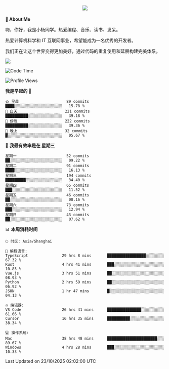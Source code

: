 
<h1 align="center">
	<a href="https://anify.cn/">
		<img src="https://readme-typing-svg.herokuapp.com/?lines=小🐑同学祝您今天愉快!;无期并非终点,而是重新定义起点的契机!&center=true&size=27&width=495">
	</a>
</h1>


**🤺 About Me**

嗨，你好，我是小杨同学。热爱编程、音乐、读书、发呆。

热爱计算机科学和 IT 互联网事业，希望能成为一名优秀的开发者。

我们正在让这个世界变得更加美好，通过代码的重复使用和延展构建完美体系。

<!-- https://github.com/anuraghazra/github-readme-stats -->
<img align="center" src="https://github-readme-stats.vercel.app/api/wakatime?username=wuqi&theme=transparent&hide_border=true&layout=compact&langs_count=220" />


<!--START_SECTION:waka-->
![Code Time](http://img.shields.io/badge/Code%20Time-4%2C429%20hrs%2042%20mins-blue)

![Profile Views](http://img.shields.io/badge/%E4%B8%AA%E4%BA%BA%E8%B5%84%E6%96%99%E8%A7%82%E7%9C%8B%E6%AC%A1%E6%95%B0-14-blue)

**我是早起的 🐤** 

```text
🌞 早晨                     89 commits          ████░░░░░░░░░░░░░░░░░░░░░   15.78 % 
🌆 白天                     221 commits         ██████████░░░░░░░░░░░░░░░   39.18 % 
🌃 傍晚                     222 commits         ██████████░░░░░░░░░░░░░░░   39.36 % 
🌙 晚上                     32 commits          █░░░░░░░░░░░░░░░░░░░░░░░░   05.67 % 
```
📅 **我最有效率是在 星期三** 

```text
星期一                      52 commits          ██░░░░░░░░░░░░░░░░░░░░░░░   09.22 % 
星期二                      91 commits          ████░░░░░░░░░░░░░░░░░░░░░   16.13 % 
星期三                      194 commits         █████████░░░░░░░░░░░░░░░░   34.40 % 
星期四                      65 commits          ███░░░░░░░░░░░░░░░░░░░░░░   11.52 % 
星期五                      46 commits          ██░░░░░░░░░░░░░░░░░░░░░░░   08.16 % 
星期六                      73 commits          ███░░░░░░░░░░░░░░░░░░░░░░   12.94 % 
星期日                      43 commits          ██░░░░░░░░░░░░░░░░░░░░░░░   07.62 % 
```


📊 **本周消耗时间** 

```text
🕑︎ 时区: Asia/Shanghai

💬 编程语言: 
TypeScript               29 hrs 8 mins       █████████████████░░░░░░░░   67.32 % 
Rust                     4 hrs 41 mins       ███░░░░░░░░░░░░░░░░░░░░░░   10.85 % 
Vue.js                   3 hrs 51 mins       ██░░░░░░░░░░░░░░░░░░░░░░░   08.93 % 
Python                   2 hrs 59 mins       ██░░░░░░░░░░░░░░░░░░░░░░░   06.92 % 
JSON                     1 hr 47 mins        █░░░░░░░░░░░░░░░░░░░░░░░░   04.13 % 

🔥 编辑器: 
VS Code                  26 hrs 41 mins      ███████████████░░░░░░░░░░   61.66 % 
Cursor                   16 hrs 35 mins      ██████████░░░░░░░░░░░░░░░   38.34 % 

💻 操作系统: 
Mac                      38 hrs 48 mins      ██████████████████████░░░   89.67 % 
Windows                  4 hrs 28 mins       ███░░░░░░░░░░░░░░░░░░░░░░   10.33 % 
```


 Last Updated on 23/10/2025 02:02:00 UTC
<!--END_SECTION:waka-->



<!--
**wuqi-y/wuqi-y** is a ✨ _special_ ✨ repository because its `README.md` (this file) appears on your GitHub profile.

Here are some ideas to get you started:

- 🔭 I’m currently working on ...
- 🌱 I’m currently learning ...
- 👯 I’m looking to collaborate on ...
- 🤔 I’m looking for help with ...
- 💬 Ask me about ...
- 📫 How to reach me: ...
- 😄 Pronouns: ...
- ⚡ Fun fact: ...
-->
